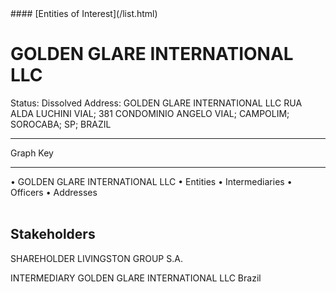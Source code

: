 <link rel="stylesheet" type="text/css" href="../../assets/style.css">
#### [Entities of Interest](/list.html)

<style>
body{background-image:url("http://eoi-graphs.s3-website-eu-west-1.amazonaws.com/GOLDEN_GLARE_INTERNATIONAL_LLC.png");background-repeat: no-repeat;background-size: contain;}
.markdown>p>span{background-color: white;}
</style>

# GOLDEN GLARE INTERNATIONAL LLC
<span>Status: Dissolved
Address: GOLDEN GLARE INTERNATIONAL LLC  RUA ALDA LUCHINI VIAL; 381 CONDOMINIO ANGELO VIAL; CAMPOLIM; SOROCABA; SP; BRAZIL
</span>

---



<div class="legend">
Graph Key
<hr>
<span class="focus">• GOLDEN GLARE INTERNATIONAL LLC</span>
<span class="entity">• Entities</span>
<span class="intermediary">• Intermediaries</span>
<span class="officer">• Officers</span>
<span class="address">• Addresses</span>
</div><br>


## Stakeholders
<span>SHAREHOLDER
LIVINGSTON GROUP S.A.
</span>

<span>INTERMEDIARY
GOLDEN GLARE INTERNATIONAL LLC
Brazil
</span>


